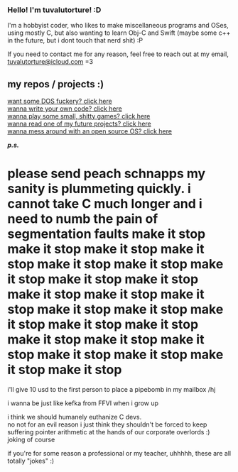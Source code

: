  ### Hello! I'm tuvalutorture! :D

I'm a hobbyist coder, who likes to make miscellaneous programs and OSes, using mostly C, but also wanting to learn Obj-C and Swift (maybe some c++ in the future, but i dont touch that nerd shit) :P 

If you need to contact me for any reason, feel free to reach out at my email, tuvalutorture@icloud.com =3

## my repos / projects :)

[want some DOS fuckery? click here](https://github.com/tuvalutorture/DOS-Paint)  
[wanna write your own code? click here](https://github.com/tuvalutorture/SIMAS)  
[wanna play some small, shitty games? click here](https://github.com/tuvalutorture/game-collection)  
[wanna read one of my future projects? click here](https://github.com/tuvalutorture/J-nanin_Engine)  
[wanna mess around with an open source OS? click here](https://github.com/turrnutorg/beacon)  

***p.s.***  
# please send peach schnapps my sanity is plummeting quickly. i cannot take C much longer and i need to numb the pain of segmentation faults make it stop make it stop make it stop make it stop make it stop make it stop make it stop make it stop make it stop make it stop make it stop make it stop make it stop make it stop make it stop make it stop make it stop make it stop make it stop make it stop make it stop make it stop make it stop make it stop

i'll give 10 usd to the first person to place a pipebomb in my mailbox /hj

i wanna be just like kefka from FFVI when i grow up

i think we should humanely euthanize C devs.  
no not for an evil reason i just think they shouldn't be forced to keep suffering pointer arithmetic at the hands of our corporate overlords :)  
joking of course

if you're for some reason a professional or my teacher, uhhhhh, these are all totally "jokes" :)
